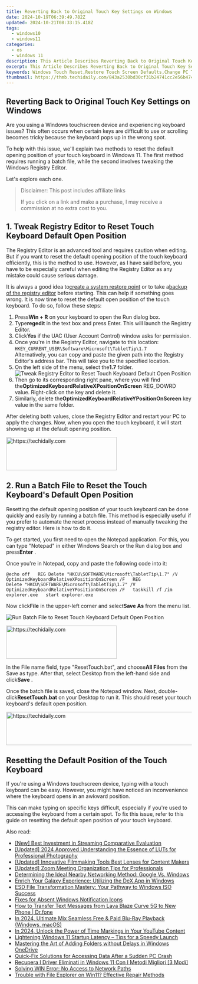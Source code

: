 ```yaml
---
title: Reverting Back to Original Touch Key Settings on Windows
date: 2024-10-19T06:39:49.782Z
updated: 2024-10-21T08:33:15.418Z
tags:
  - windows10
  - windows11
categories:
  - os
  - windows 11
description: This Article Describes Reverting Back to Original Touch Key Settings on Windows
excerpt: This Article Describes Reverting Back to Original Touch Key Settings on Windows
keywords: Windows Touch Reset,Restore Touch Screen Defaults,Change PC Touch Key Placement,Revert Windows Key Layout,Adjust Touch Keys on Windows,Optimize Touch Settings Windows,Customize Windows Key Positioning
thumbnail: https://thmb.techidaily.com/843a2530bd30cf31b24741cc2e56b474bee5d065dd6fb56cbf786d1e09002e10.jpg
---
```


## Reverting Back to Original Touch Key Settings on Windows

 Are you using a Windows touchscreen device and experiencing keyboard issues? This often occurs when certain keys are difficult to use or scrolling becomes tricky because the keyboard pops up in the wrong spot.

 To help with this issue, we'll explain two methods to reset the default opening position of your touch keyboard in Windows 11\. The first method requires running a batch file, while the second involves tweaking the Windows Registry Editor.

Let's explore each one.

>  Disclaimer: This post includes affiliate links
>
>  If you click on a link and make a purchase, I may receive a commission at no extra cost to you.
>

## 1\. Tweak Registry Editor to Reset Touch Keyboard Default Open Position

 The Registry Editor is an advanced tool and requires caution when editing. But if you want to reset the default opening position of the touch keyboard efficiently, this is the method to use. However, as I have said before, you have to be especially careful when editing the Registry Editor as any mistake could cause serious damage.

 It is always a good idea to[create a system restore point](https://www.makeuseof.com/use-system-restore-windows/) or to take a[backup of the registry editor](https://www.makeuseof.com/tag/backup-restore-windows-registry/) before starting. This can help if something goes wrong. It is now time to reset the default open position of the touch keyboard. To do so, follow these steps:

1. Press**Win + R** on your keyboard to open the Run dialog box.
2. Type**regedit** in the text box and press Enter. This will launch the Registry Editor.
3. Click**Yes** if the UAC (User Account Control) window asks for permission.
4. Once you're in the Registry Editor, navigate to this location:  
`HKEY_CURRENT_USER\Software\Microsoft\TabletTip\1.7`  
 Alternatively, you can copy and paste the given path into the Registry Editor's address bar. This will take you to the specified location.
5. On the left side of the menu, select the**1.7** folder.  
![Tweak Registry Editor to Reset Touch Keyboard Default Open Position](https://static1.makeuseofimages.com/wordpress/wp-content/uploads/2023/05/tweak-registry-editor-to-reset-touch-keyboard-default-open-position.jpg)
6. Then go to its corresponding right pane, where you will find the**OptimizedKeyboardRelativeXPositionOnScreen** REG\_DOWRD value. Right-click on the key and delete it.
7. Similarly, delete the**OptimizedKeyboardRelativeYPositionOnScreen** key value in the same folder.

 After deleting both values, close the Registry Editor and restart your PC to apply the changes. Now, when you open the touch keyboard, it will start showing up at the default opening position.

<!-- affiliate ads begin -->
<a href="https://aligracehair.sjv.io/c/5597632/1997717/19272" target="_top" id="1997717">
  <img src="//a.impactradius-go.com/display-ad/19272-1997717" border="0" alt="https://techidaily.com" width="300" height="90"/>
</a>
<img height="0" width="0" src="https://aligracehair.sjv.io/i/5597632/1997717/19272" style="position:absolute;visibility:hidden;" border="0" />
<!-- affiliate ads end -->

## 2\. Run a Batch File to Reset the Touch Keyboard's Default Open Position

 Resetting the default opening position of your touch keyboard can be done quickly and easily by running a batch file. This method is especially useful if you prefer to automate the reset process instead of manually tweaking the registry editor. Here is how to do it.

 To get started, you first need to open the Notepad application. For this, you can type "Notepad" in either Windows Search or the Run dialog box and press**Enter** .

 Once you're in Notepad, copy and paste the following code into it:

`@echo off  
REG Delete "HKCU\SOFTWARE\Microsoft\TabletTip\1.7" /V OptimizedKeyboardRelativeXPositionOnScreen /F  
REG Delete "HKCU\SOFTWARE\Microsoft\TabletTip\1.7" /V OptimizedKeyboardRelativeYPositionOnScreen /F  
taskkill /f /im explorer.exe  
start explorer.exe`

 Now click**File** in the upper-left corner and select**Save As** from the menu list.

![Run Batch File to Reset Touch Keyboard Default Open Position](https://static1.makeuseofimages.com/wordpress/wp-content/uploads/2023/05/run-batch-file-to-reset-touch-keyboard-default-open-position.jpg)

<!-- affiliate ads begin -->
<a href="https://aligracehair.sjv.io/c/5597632/1896541/19272" target="_top" id="1896541">
  <img src="//a.impactradius-go.com/display-ad/19272-1896541" border="0" alt="https://techidaily.com" width="300" height="90"/>
</a>
<img height="0" width="0" src="https://aligracehair.sjv.io/i/5597632/1896541/19272" style="position:absolute;visibility:hidden;" border="0" />
<!-- affiliate ads end -->

 In the File name field, type "ResetTouch.bat", and choose**All Files** from the Save as type. After that, select Desktop from the left-hand side and click**Save** .

 Once the batch file is saved, close the Notepad window. Next, double-click**ResetTouch.bat** on your Desktop to run it. This should reset your touch keyboard's default open position.

<!-- affiliate ads begin -->
<a href="https://aidotcom.pxf.io/c/5597632/2134503/19576" target="_top" id="2134503">
  <img src="//a.impactradius-go.com/display-ad/19576-2134503" border="0" alt="https://techidaily.com" width="728" height="90"/>
</a>
<img height="0" width="0" src="https://aidotcom.pxf.io/i/5597632/2134503/19576" style="position:absolute;visibility:hidden;" border="0" />
<!-- affiliate ads end -->

## Resetting the Default Position of the Touch Keyboard

 If you're using a Windows touchscreen device, typing with a touch keyboard can be easy. However, you might have noticed an inconvenience where the keyboard opens in an awkward position.

 This can make typing on specific keys difficult, especially if you're used to accessing the keyboard from a certain spot. To fix this issue, refer to this guide on resetting the default open position of your touch keyboard.

<ins class="adsbygoogle"
     style="display:block"
     data-ad-format="autorelaxed"
     data-ad-client="ca-pub-7571918770474297"
     data-ad-slot="1223367746"></ins>

<ins class="adsbygoogle"
     style="display:block"
     data-ad-client="ca-pub-7571918770474297"
     data-ad-slot="8358498916"
     data-ad-format="auto"
     data-full-width-responsive="true"></ins>

<span class="atpl-alsoreadstyle">Also read:</span>
<div><ul>
<li><a href="https://extra-tips.techidaily.com/new-best-investment-in-streaming-comparative-evaluation/"><u>[New] Best Investment in Streaming Comparative Evaluation</u></a></li>
<li><a href="https://fox-glue.techidaily.com/updated-2024-approved-understanding-the-essence-of-luts-for-professional-photography/"><u>[Updated] 2024 Approved Understanding the Essence of LUTs for Professional Photography</u></a></li>
<li><a href="https://youtube-webster.techidaily.com/ed-innovative-filmmaking-tools-best-lenses-for-content-makers/"><u>[Updated] Innovative Filmmaking Tools Best Lenses for Content Makers</u></a></li>
<li><a href="https://remote-screen-capture.techidaily.com/updated-zoom-meeting-organization-tips-for-professionals/"><u>[Updated] Zoom Meeting Organization Tips for Professionals</u></a></li>
<li><a href="https://win11.techidaily.com/determining-the-ideal-nearby-networking-method-google-vs-windows/"><u>Determining the Ideal Nearby Networking Method: Google Vs. Windows</u></a></li>
<li><a href="https://win11.techidaily.com/enrich-your-galaxy-experience-utilizing-the-dex-app-in-windows/"><u>Enrich Your Galaxy Experience: Utilizing the DeX App in Windows</u></a></li>
<li><a href="https://win11.techidaily.com/esd-file-transformation-mastery-your-pathway-to-windows-iso-success/"><u>ESD File Transformation Mastery: Your Pathway to Windows ISO Success</u></a></li>
<li><a href="https://win11.techidaily.com/fixes-for-absent-windows-notification-icons/"><u>Fixes for Absent Windows Notification Icons</u></a></li>
<li><a href="https://android-transfer.techidaily.com/how-to-transfer-text-messages-from-lava-blaze-curve-5g-to-new-phone-drfone-by-drfone-transfer-from-android-transfer-from-android/"><u>How to Transfer Text Messages from Lava Blaze Curve 5G to New Phone | Dr.fone</u></a></li>
<li><a href="https://some-approaches.techidaily.com/in-2024-ultimate-mix-seamless-free-and-paid-blu-ray-playback-windows-macos/"><u>In 2024, Ultimate Mix Seamless Free & Paid Blu-Ray Playback (Windows, macOS)</u></a></li>
<li><a href="https://some-guidance.techidaily.com/in-2024-unlock-the-power-of-time-markings-in-your-youtube-content/"><u>In 2024, Unlock the Power of Time Markings in Your YouTube Content</u></a></li>
<li><a href="https://win11.techidaily.com/lightening-windows-11-startup-latency-tips-for-a-speedy-launch/"><u>Lightening Windows 11 Startup Latency – Tips for a Speedy Launch</u></a></li>
<li><a href="https://win11.techidaily.com/mastering-the-art-of-adding-folders-without-delays-in-windows-onedrive/"><u>Mastering the Art of Adding Folders without Delays in Windows OneDrive</u></a></li>
<li><a href="https://fox-search.techidaily.com/quick-fix-solutions-for-accessing-data-after-a-sudden-pc-crash/"><u>Quick-Fix Solutions for Accessing Data After a Sudden PC Crash</u></a></li>
<li><a href="https://discover-exceptional.techidaily.com/recupera-i-driver-eliminati-in-windows-11-con-i-metodi-migliori-3-modi/"><u>Recupera I Driver Eliminati in Windows 11 Con I Metodi Migliori [3 Modi]</u></a></li>
<li><a href="https://win11.techidaily.com/solving-win-error-no-access-to-network-paths/"><u>Solving WIN Error: No Access to Network Paths</u></a></li>
<li><a href="https://win11.techidaily.com/trouble-with-file-explorer-on-win11-effective-repair-methods/"><u>Trouble with File Explorer on Win11? Effective Repair Methods</u></a></li>
</ul></div>

